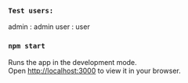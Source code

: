 ### `Test users: `

admin : admin
user : user


### `npm start`

Runs the app in the development mode.\
Open [http://localhost:3000](http://localhost:3000) to view it in your browser.